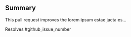 ## Summary

This pull request improves the lorem ipsum estae jacta es…

Resolves #github_issue_number
